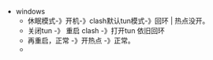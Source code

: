 - windows
	- 休眠模式-》开机-》clash默认tun模式-》回环 | 热点没开。
	- 关闭tun -》 重启 clash -》打开tun 依旧回环
	- 再重启，正常 -》开热点 -》正常。
	-